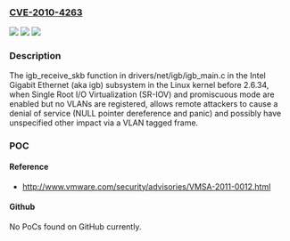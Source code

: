 ### [CVE-2010-4263](https://cve.mitre.org/cgi-bin/cvename.cgi?name=CVE-2010-4263)
![](https://img.shields.io/static/v1?label=Product&message=n%2Fa&color=blue)
![](https://img.shields.io/static/v1?label=Version&message=n%2Fa&color=blue)
![](https://img.shields.io/static/v1?label=Vulnerability&message=n%2Fa&color=brighgreen)

### Description

The igb_receive_skb function in drivers/net/igb/igb_main.c in the Intel Gigabit Ethernet (aka igb) subsystem in the Linux kernel before 2.6.34, when Single Root I/O Virtualization (SR-IOV) and promiscuous mode are enabled but no VLANs are registered, allows remote attackers to cause a denial of service (NULL pointer dereference and panic) and possibly have unspecified other impact via a VLAN tagged frame.

### POC

#### Reference
- http://www.vmware.com/security/advisories/VMSA-2011-0012.html

#### Github
No PoCs found on GitHub currently.

